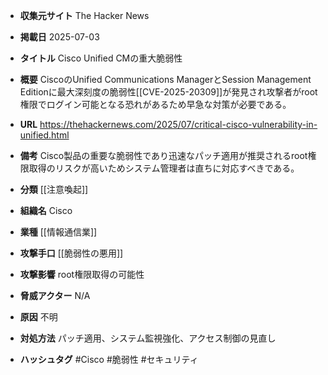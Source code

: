 - **収集元サイト**
The Hacker News

- **掲載日**
2025-07-03

- **タイトル**
Cisco Unified CMの重大脆弱性

- **概要**
CiscoのUnified Communications ManagerとSession Management Editionに最大深刻度の脆弱性[[CVE-2025-20309]]が発見され攻撃者がroot権限でログイン可能となる恐れがあるため早急な対策が必要である。

- **URL**
https://thehackernews.com/2025/07/critical-cisco-vulnerability-in-unified.html

- **備考**
Cisco製品の重要な脆弱性であり迅速なパッチ適用が推奨されるroot権限取得のリスクが高いためシステム管理者は直ちに対応すべきである。

- **分類**
[[注意喚起]]

- **組織名**
Cisco

- **業種**
[[情報通信業]]

- **攻撃手口**
[[脆弱性の悪用]]

- **攻撃影響**
root権限取得の可能性

- **脅威アクター**
N/A

- **原因**
不明

- **対処方法**
パッチ適用、システム監視強化、アクセス制御の見直し

- **ハッシュタグ**
#Cisco #脆弱性 #セキュリティ
